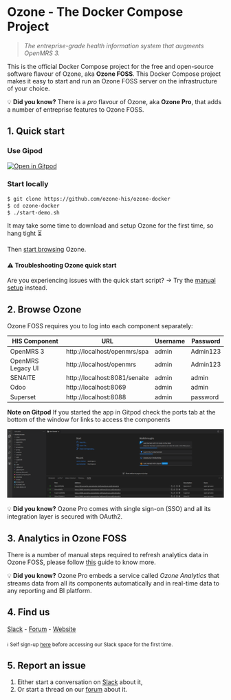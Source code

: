 # Ozone - The Docker Compose Project

>_The entreprise-grade health information system that augments OpenMRS 3._

This is the official Docker Compose project for the free and open-source software flavour of Ozone, aka **Ozone FOSS**.
This Docker Compose project makes it easy to start and run an Ozone FOSS server on the infrastructure of your choice.

:bulb: **Did you know?** There is a *pro* flavour of Ozone, aka **Ozone Pro**, that adds a number of entreprise features to Ozone FOSS.

## 1. Quick start
### Use Gipod
[![Open in Gitpod](https://gitpod.io/button/open-in-gitpod.svg)](https://gitpod.io/#https://github.com/ozone-his/ozone-docker)

### Start locally
```
$ git clone https://github.com/ozone-his/ozone-docker
$ cd ozone-docker
$ ./start-demo.sh
```
It may take some time to download and setup Ozone for the first time, so hang tight :hourglass_flowing_sand:

Then [start browsing](#2-browse-ozone) Ozone.

#### :warning: Troubleshooting Ozone quick start
Are you experiencing issues with the quick start script? → Try the [manual setup](readme/manual-setup.md) instead.

## 2. Browse Ozone
Ozone FOSS requires you to log into each component separately:

| HIS Component     | URL                            | Username | Password |
|-------------------|--------------------------------|----------|----------|
| OpenMRS 3         | http://localhost/openmrs/spa  | admin    | Admin123 |
| OpenMRS Legacy UI | http://localhost/openmrs      | admin    | Admin123 |
| SENAITE           | http://localhost:8081/senaite | admin    | admin    |
| Odoo              | http://localhost:8069         | admin    | admin    |
| Superset          | http://localhost:8088         | admin    | password |

**Note on Gitpod** If you started the app in Gitpod check the ports tab at the bottom of the window for links to access the components

![Gitpod Ports](readme/gitpod.png?raw=true "Gitpod Ports")

:bulb: **Did you know?** Ozone Pro comes with single sign-on (SSO) and all its integration layer is secured with OAuth2.

## 3. Analytics in Ozone FOSS
There is a number of manual steps required to refresh analytics data in Ozone FOSS, please follow [this](readme/analytics.md) guide to know more.

:bulb: **Did you know?** Ozone Pro embeds a service called *Ozone Analytics* that streams data from all its components automatically and in real-time data to any reporting and BI platform.

## 4. Find us
[Slack](https://openmrs.slack.com/archives/C02PYQD5D0A) - [Forum](https://talk.openmrs.org/c/software/ozone-his) - [Website](http://ozone-his.com)

<sub>:information_source: Self sign-up [here](https://slack.openmrs.org/) before accessing our Slack space for the first time.</sub>
## 5. Report an issue
1. Either start a conversation on [Slack](https://openmrs.slack.com/archives/C02PYQD5D0A) about it,
1. Or start a thread on our [forum](https://talk.openmrs.org/c/software/ozone-his) about it.
